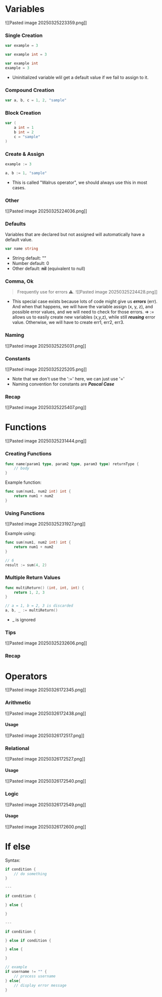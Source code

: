 # Variables
![[Pasted image 20250325223359.png]]

### Single Creation
```go
var example = 3

var example int = 3

var example int
example = 3
```
- Uninitialized variable wlil get a default value if we fail to assign to it.

### Compound Creation
```go
var a, b, c = 1, 2, "sample"
```

### Block Creation
```go
var (
	a int = 1
	b int = 2
	c = "sample"
)
```

### Create & Assign
```go
example := 3

a, b := 1, "sample"
```
- This is called "Walrus operator", we should always use this in most cases.

### Other
![[Pasted image 20250325224036.png]]

### Defaults
Variables that are declared but not assigned will automatically have a default value.
```go
var name string
```
- String default: ""
- Number default: 0
- Other default: **nil** (equivalent to null)

### Comma, Ok
>Frequently use for errors ⚠️.
![[Pasted image 20250325224428.png]]
- This special case exists because lots of code might give us ***errors*** (err). And when that happens, we will have the variable assign (x, y, z), and possible error values, and we will need to check for those errors. => := allows us to easily create new variables (x,y,z), while still ***reusing*** error value. Otherwise, we will have to create err1, err2, err3.

### Naming
![[Pasted image 20250325225031.png]]

### Constants
![[Pasted image 20250325225205.png]]
- Note that we don't use the ':=' here, we can just use '='
- Naming convention for constants are ***Pascal Case***

### Recap
![[Pasted image 20250325225407.png]]

# Functions
![[Pasted image 20250325231444.png]]

### Creating Functions
```go
func name(param1 type, param2 type, param3 type) returnType {
	// body
}
```

Example function:
```go
func sum(num1, num2 int) int {
	return num1 + num2
}
```

### Using Functions
![[Pasted image 20250325231927.png]]

Example using:
```go 
func sum(num1, num2 int) int {
	return num1 + num2
}

// 6
result := sum(4, 2)
```

### Multiple Return Values
```go
func multiReturn() (int, int, int) {
	return 1, 2, 3
}

// a = 1, b = 2, 3 is discarded
a, b, _ := multiReturn()
```
- _ is ignored

### Tips
![[Pasted image 20250325232606.png]]

### Recap

# Operators
![[Pasted image 20250326172345.png]]

### Arithmetic
![[Pasted image 20250326172438.png]]

#### Usage
![[Pasted image 20250326172517.png]]

### Relational
![[Pasted image 20250326172527.png]]

#### Usage
![[Pasted image 20250326172540.png]]

### Logic
![[Pasted image 20250326172549.png]]

#### Usage
![[Pasted image 20250326172600.png]]

# If else
Syntax:
```go
if condition {
	// do something
}

---

if condition {

} else {

}

---

if condition {

} else if condition {

} else {

}

// example
if username != "" {
	// process username
} else{
	// display error message
}
```
